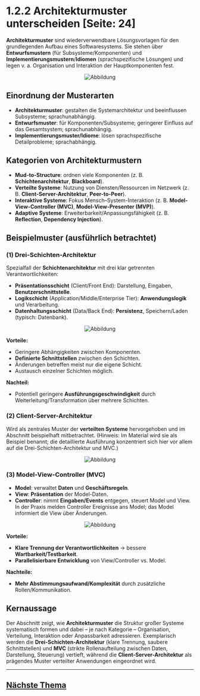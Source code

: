 # 1.2.2 Architekturmuster unterscheiden [Seite: 24]

**Architekturmuster** sind wiederverwendbare Lösungsvorlagen für den grundlegenden Aufbau eines Softwaresystems. Sie stehen über **Entwurfsmustern** (für Subsysteme/Komponenten) und **Implementierungsmustern**/**Idiomen** (sprachspezifische Lösungen) und legen v. a. Organisation und Interaktion der Hauptkomponenten fest. 

<!--D:\lern-karte\lernkarte\public\lernfeld10a\1_2_2\image1.png-->

<div style="display:flex;justify-content:center">
    <img src="/lernfeld10a/1_2_2/image1.png" alt="Abbildung" style="max-width:100%;height:auto;display:block;margin:0;" />
</div>

## Einordnung der Musterarten

* **Architekturmuster**: gestalten die Systemarchitektur und beeinflussen Subsysteme; sprachunabhängig.
* **Entwurfsmuster**: für Komponenten/Subsysteme; geringerer Einfluss auf das Gesamtsystem; sprachunabhängig.
* **Implementierungsmuster/Idiome**: lösen sprachspezifische Detailprobleme; sprachabhängig. 

## Kategorien von Architekturmustern

* **Mud-to-Structure**: ordnen viele Komponenten (z. B. **Schichtenarchitektur**, **Blackboard**).
* **Verteilte Systeme**: Nutzung von Diensten/Ressourcen im Netzwerk (z. B. **Client-Server-Architektur**, **Peer-to-Peer**).
* **Interaktive Systeme**: Fokus Mensch–System-Interaktion (z. B. **Model-View-Controller (MVC)**, **Model-View-Presenter (MVP)**).
* **Adaptive Systeme**: Erweiterbarkeit/Anpassungsfähigkeit (z. B. **Reflection**, **Dependency Injection**). 

## Beispielmuster (ausführlich betrachtet)

### (1) **Drei-Schichten-Architektur**

Spezialfall der **Schichtenarchitektur** mit drei klar getrennten Verantwortlichkeiten:

* **Präsentationsschicht** (Client/Front End): Darstellung, Eingaben, **Benutzerschnittstelle**.
* **Logikschicht** (Application/Middle/Enterprise Tier): **Anwendungslogik** und Verarbeitung.
* **Datenhaltungsschicht** (Data/Back End): **Persistenz**, Speichern/Laden (typisch: Datenbank). 


<div style="display:flex;justify-content:center">
    <img src="/lernfeld10a/1_2_2/image2.png" alt="Abbildung" style="max-width:100%;height:auto;display:block;margin:0;" />
</div>


**Vorteile:**

* Geringere Abhängigkeiten zwischen Komponenten.
* **Definierte Schnittstellen** zwischen den Schichten.
* Änderungen betreffen meist nur die eigene Schicht.
* Austausch einzelner Schichten möglich.

**Nachteil:**

* Potentiell geringere **Ausführungsgeschwindigkeit** durch Weiterleitung/Transformation über mehrere Schichten. 

### (2) **Client-Server-Architektur**

Wird als zentrales Muster der **verteilten Systeme** hervorgehoben und im Abschnitt beispielhaft mitbetrachtet. (Hinweis: Im Material wird sie als Beispiel benannt; die detaillierte Ausführung konzentriert sich hier vor allem auf die Drei-Schichten-Architektur und MVC.) 


<div style="display:flex;justify-content:center">
    <img src="/lernfeld10a/1_2_2/image3.png" alt="Abbildung" style="max-width:100%;height:auto;display:block;margin:0;" />
</div>

### (3) **Model-View-Controller (MVC)**

* **Model**: verwaltet **Daten** und **Geschäftsregeln**.
* **View**: **Präsentation** der Model-Daten.
* **Controller**: nimmt **Eingaben/Events** entgegen, steuert Model und View.
  In der Praxis melden Controller Ereignisse ans Model; das Model informiert die View über Änderungen. 


<div style="display:flex;justify-content:center">
    <img src="/lernfeld10a/1_2_2/image4.png" alt="Abbildung" style="max-width:100%;height:auto;display:block;margin:0;" />
</div>

**Vorteile:**

* **Klare Trennung der Verantwortlichkeiten** → bessere **Wartbarkeit/Testbarkeit**.
* **Parallelisierbare Entwicklung** von View/Controller vs. Model.

**Nachteile:**

* **Mehr Abstimmungsaufwand/Komplexität** durch zusätzliche Rollen/Kommunikation. 

## Kernaussage

Der Abschnitt zeigt, wie **Architekturmuster** die Struktur großer Systeme systematisch formen und dabei – je nach Kategorie – Organisation, Verteilung, Interaktion oder Anpassbarkeit adressieren. Exemplarisch werden die **Drei-Schichten-Architektur** (klare Trennung, saubere Schnittstellen) und **MVC** (strikte Rollenaufteilung zwischen Daten, Darstellung, Steuerung) vertieft, während die **Client-Server-Architektur** als prägendes Muster verteilter Anwendungen eingeordnet wird.

---
## [Nächste Thema](../1.3-Benutzerschnittstellen-funktionsgerecht-und-ergonomisch-konzipieren/)
